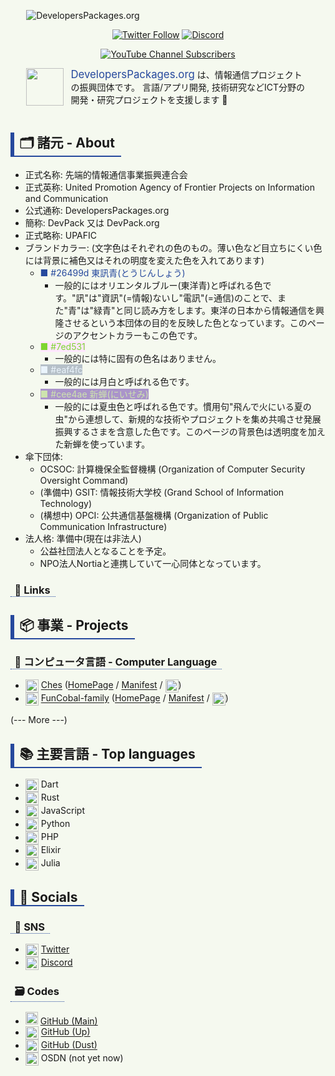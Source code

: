 # <img src="./../assets/images/logos/self/DeveloperPackages.svg" height="50" style="margin-right:0.05em;vertical-align: middle;"/> DevelopersPackages.org

<style>
  :root{
    background-color: #cee4ae32;
  }
  h1, h2, h3{
    border-color: #26499d !important;
    display:table;
    padding-left: 0.4em;
    padding-right: 0.5em;
  }
  h1, h2{
    border-left-style: solid;
    border-left-width: 0.3em;
  }
  h1{
    border-bottom-style: double !important;
    border-bottom-width: 0.2em !important;
    display: none;
  }
  h2, h3{
    border-bottom-width: 0.1em !important;
  }
  h2{
    border-bottom-style: solid !important;
  }
  h3{
    border-bottom-style: dotted !important;
  }
  img.Icon{
    height: 1.5em;
    vertical-align: middle;
  }
</style>
<div style="margin: 0 auto;width: 90%">

![DevelopersPackages.org](https://pbs.twimg.com/profile_banners/1350743523067236353/1610878857/1500x500)

<div align="center">

<a href="https://twitter.com/DevPackOfficial" target="_blank" rel="noopener noreferrer">![Twitter Follow](https://img.shields.io/twitter/follow/DevPackOfficial?logo=Twitter&logoColor=%2326499d&style=social)</a>
<a href="https://discord.com/invite/vK3ukmuwMU" target="_blank" rel="noopener noreferrer">![Discord](https://img.shields.io/discord/787845136054878220?label=DevelopersPackages.org&logo=Discord&logoColor=%2326499d&style=social)</a>

<a href="https://www.youtube.com/channel/UCdwkXQ-campQShcLq0q4EnA" target="_blank" rel="noopener noreferrer">![YouTube Channel Subscribers](https://img.shields.io/youtube/channel/subscribers/UCdwkXQ-campQShcLq0q4EnA?label=Subscribers%20%40DevPack%20Official&logoColor=%2326499d&style=social)</a>

</div>

<img src="./../assets/images/logos/self/DeveloperPackages.svg" height="60" style="float: left; margin-right:0.8em; margin-bottom: 0.8em;"/> <span style="font-size: 1.2em; color: #26499d">DevelopersPackages.org</span> は、情報通信プロジェクトの振興団体です。
言語/アプリ開発, 技術研究などICT分野の開発・研究プロジェクトを支援します 🤝
<div style="clear: both"></div>

</div>

## 🗂️ 諸元 - About

- 正式名称: 先端的情報通信事業振興連合会
- 正式英称: United Promotion Agency of Frontier Projects on Information and Communication
- 公式通称: DevelopersPackages.org
- 簡称: DevPack 又は DevPack.org
- 正式略称: UPAFIC
- ブランドカラー: (文字色はそれぞれの色のもの。薄い色など目立ちにくい色には背景に補色又はそれの明度を変えた色を入れてあります)
  - <font color="#26499d">■ #26499d 東訊青(とうじんしょう) </font>
    - 一般的にはオリエンタルブルー(東洋青)と呼ばれる色です。"訊"は"資訊"(=情報)ないし"電訊"(=通信)のことで、また"青"は"緑青"と同じ読み方をします。東洋の日本から情報通信を興隆させるという本団体の目的を反映した色となっています。このページのアクセントカラーもこの色です。
  - <font color="#7ed531" style="background-color: #ffe7ff">■ #7ed531</font>
    - 一般的には特に固有の色名はありません。
  - <font color="#eaf4fc" style="background-color: #b6c0c8">■ #eaf4fc</font>
    - 一般的には月白と呼ばれる色です。
  - <font color="#cee4ae" style="background-color: #aa94ca">■ #cee4ae 新蝉(にいせみ)</font>
    - 一般的には夏虫色と呼ばれる色です。慣用句"飛んで火にいる夏の虫"から連想して、新規的な技術やプロジェクトを集め共鳴させ発展振興するさまを含意した色です。このページの背景色は透明度を加えた新蝉を使っています。
- 傘下団体:
  - OCSOC: 計算機保全監督機構 (Organization of Computer Security Oversight Command)
  - (準備中) GSIT: 情報技術大学校 (Grand School of Information Technology)
  - (構想中) OPCI: 公共通信基盤機構 (Organization of  Public Communication Infrastructure)
- 法人格: 準備中(現在は非法人)
  - 公益社団法人となることを予定。
  - NPO法人Nortiaと連携していて一心同体となっています。

### 🔗 Links


## 📦️ 事業 - Projects

### 📜 コンピュータ言語 - Computer Language

- <img src="./../assets/images/logos/self/Ches.svg" class="Icon" /> [Ches](https://github.com/Cheslang) ([HomePage](ches.dev-pack.org) / [Manifest](github:DevPack_Manager_Utils/ProjectData/viewer.html?src=assets/mf/ches) / <img src="./../assets/images/logos/lang/logo.Rust.svg" class="Icon" />)
- <img src="./../assets/images/logos/self/HPS.FC.svg" class="Icon" /> [FunCobal-family](https://github.com/FunCobal-family) ([HomePage](fun.dev-pack.org) / [Manifest](github:DevPack_Manager_Utils/ProjectData/viewer.html?src=assets/mf/fc) / <img src="./../assets/images/logos/lang/logo.Rust.svg" class="Icon" />)

(--- More ---)

## 📚 主要言語 - Top languages

- <img src="./../assets/images/logos/lang/logo.Dart.new.svg" class="Icon" /> Dart
- <img src="./../assets/images/logos/lang/logo.Rust.svg" class="Icon" /> Rust
- <img src="./../assets/images/logos/lang/logo.JavaScript.svg" class="Icon" /> JavaScript
- <img src="./../assets/images/logos/lang/logo.Python.svg" class="Icon" /> Python
- <img src="./../assets/images/logos/lang/logo.PHP.svg" class="Icon" /> PHP
- <img src="./../assets/images/logos/lang/logo.Elixir.svg" class="Icon" /> Elixir
- <img src="./../assets/images/logos/lang/logo.Julia.svg" class="Icon" /> Julia

## 💭 Socials

### 💬 SNS

- <img src="./../assets/images/icons/logo.Twitter.svg" class="Icon" /> [Twitter](https://twitter.com/DevPackOfficial)
- <img src="./../assets/images/icons/logo.Discord.svg" class="Icon" /> [Discord](https://discord.gg/vK3ukmuwMU)

### 🗃️ Codes

- <img src="./../assets/images/icons/logo.GitHub.svg" height="20" /> [GitHub (Main)](https://github.com/DevelopersPackages-org)
- <img src="./../assets/images/icons/logo.GitHub.svg" class="Icon" /> [GitHub (Up)](https://github.com/DevPackUP)
- <img src="./../assets/images/icons/logo.GitHub.svg" class="Icon" /> [GitHub (Dust)](https://github.com/DevPack-Dustbox)
- <img src="./../assets/images/icons/logo.OSDN.svg" class="Icon" /> OSDN (not yet now)
